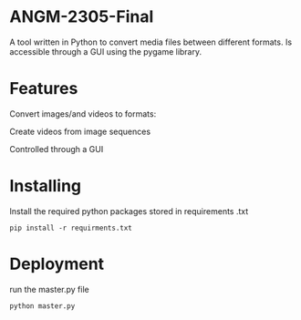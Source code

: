 # ANGM-2305-Final
A tool written in Python to convert media files between different formats. Is accessible through a GUI using the pygame library.

# Features
Convert images/and videos to formats:

Create videos from image sequences

Controlled through a GUI

# Installing

Install the required python packages stored in requirements .txt

    pip install -r requirments.txt

# Deployment

run the master.py file

    python master.py
